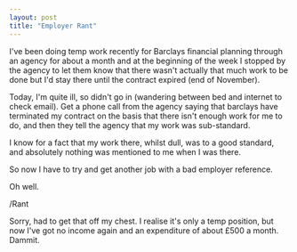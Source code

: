 ```yaml
---
layout: post
title: "Employer Rant"
---
```

I've been doing temp work recently for Barclays financial planning through an
agency for about a month and at the beginning of the week I stopped by the
agency to let them know that there wasn't actually that much work to be done
but I'd stay there until the contract expired (end of November).

Today, I'm quite ill, so didn't go in (wandering between bed and internet to
check email). Get a phone call from the agency saying that barclays have
terminated my contract on the basis that there isn't enough work for me to do,
and then they tell the agency that my work was sub-standard.

I know for a fact that my work there, whilst dull, was to a good standard, and
absolutely nothing was mentioned to me when I was there.

So now I have to try and get another job with a bad employer reference.

Oh well.

/Rant

Sorry, had to get that off my chest. I realise it's only a temp position, but
now I've got no income again and an expenditure of about £500 a month. Dammit.
